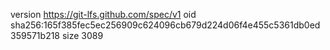version https://git-lfs.github.com/spec/v1
oid sha256:165f385fec5ec256909c624096cb679d224d06f4e455c5361db0ed359571b218
size 3089
